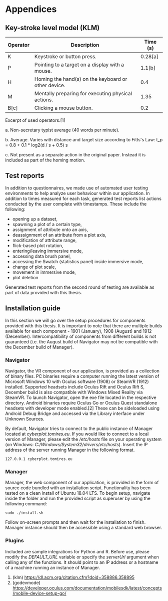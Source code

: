 # Appendices

## Key-stroke level model (KLM)

| Operator | Description | Time (s) |
| --- | --- | --- |
| K | Keystroke or button press. | 0.28[a] |
| P | Pointing to a target on a display with a mouse. | 1.1[b]
| H | Homing the hand(s) on the keyboard or other device. | 0.4 |
| M | Mentally preparing for executing physical actions. | 1.35 |
| B[c] | Clicking a mouse button. | 0.2 |
Excerpt of used operators.[1]

a. Non-secretary typist average (40 words per minute).

b. Average. Varies with distance and target size according to Fitts's Law: t_p = 0.8 + 0.1 * log2(d / s + 0.5) s

c. Not present as a separate action in the original paper. Instead it is included as part of the homing motion.

## Test reports

In addition to questionnaires, we made use of automated user testing environments to help analyze user behaviour within our application. In addition to times measured for each task, generated test reports list actions conducted by the user complete with timestamps. These include the following:

- opening up a dataset,
- spawning a plot of a certain type,
- assignment of attribute onto an axis,
- deassignment of an attribute from a plot axis,
- modification of attribute range,
- flick-based plot rotation,
- entering/leaving immersive mode,
- accessing data brush panel,
- accessing the Swatch (statistics panel) inside immersive mode,
- change of plot scale,
- movement in immersive mode,
- plot deletion

Generated test reports from the second round of testing are available as part of data provided with this thesis.

## Installation guide

In this section we will go over the setup procedures for components provided with this thesis. It is important to note that there are multiple builds available for each component - 1901 (January), 1908 (August) and 1912 (December). Intercompatibility of components from different builds is not guaranteed (i.e. the August build of Navigator may not be compatible with the December build of Manager).

### Navigator

Navigator, the VR component of our application, is provided as a collection of binary files. PC binaries require a computer running the latest version of Microsoft Windows 10 with Oculus software (1908) or SteamVR (1912) installed. Supported headsets include Oculus Rift and Oculus Rift S, December build is also compatible with Windows Mixed Reality via SteamVR. To launch Navigator, open the exe file located in the respective directory. Android binaries require Oculus Go or Oculus Quest standalone headsets with developer mode enabled.[2] These can be sideloaded using Android Debug Bridge and accessed via the Library interface under Unknown Sources.

By default, Navigator tries to connect to the public instance of Manager located at *cyberplot.tomires.eu*. If you would like to connect to a local version of Manager, please edit the */etc/hosts* file on your operating system (on Windows: *C:/Windows/System32/drivers/etc/hosts*). Insert the IP address of the server running Manager in the following format.

```
127.0.0.1 cyberplot.tomires.eu
```

### Manager

Manager, the web component of our application, is provided in the form of source code bundled with an installation script. Functionality has been tested on a clean install of Ubuntu 18.04 LTS. To begin setup, navigate inside the folder and run the provided script as superuser by using the following command:

```
sudo ./install.sh
```

Follow on-screen prompts and then wait for the installation to finish. Manager instance should then be accessible using a standard web browser.

### Plugins

Included are sample integrations for Python and R. Before use, please modify the *DEFAULT_URL* variable or specify the *serverUrl* argument when calling any of the functions. It should point to an IP address or a hostname of a machine running an instance of Manager.

1. (klm) https://dl.acm.org/citation.cfm?doid=358886.358895
2. (godevmode) https://developer.oculus.com/documentation/mobilesdk/latest/concepts/mobile-device-setup-go/